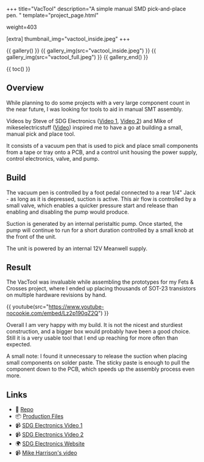 +++
title="VacTool"
description="A simple manual SMD pick-and-place pen. "
template="project_page.html"

weight=403

[extra]
thumbnail_img="vactool_inside.jpeg"
+++

{{ gallery() }}
    {{ gallery_img(src="vactool_inside.jpeg") }}
    {{ gallery_img(src="vactool_full.jpeg") }}
{{ gallery_end() }}

{{ toc() }}

## Overview

While planning to do some projects with a very large component count in the near future, I was looking for tools to aid in manual
SMT assembly.

Videos by Steve of SDG Electronics ([Video 1](https://www.youtube.com/watch?v=9G510G2gmdo),
[Video 2](https://www.youtube.com/watch?v=1FnGqH_WkL4)) and Mike of mikeselectricstuff ([Video](https://www.youtube.com/watch?v=pdGSFc7VjBE))
inspired me to have a go at building a small, manual pick and place tool.

It consists of a vacuum pen that is used to pick and place small components from a
tape or tray onto a PCB, and a control unit housing the power supply, control electronics, valve, and pump.

## Build

The vacuum pen is controlled by a foot pedal connected to a rear 1/4" Jack - as long as it is depressed,
suction is active. This air flow is controlled by a small valve, which enables a quicker pressure
start and release than enabling and disabling the pump would produce.

Suction is generated by an internal peristaltic pump. Once started, the pump will continue to run for
a short duration controlled by a small knob at the front of the unit.

The unit is powered by an internal 12V Meanwell supply.

## Result

The VacTool was invaluable while assembling the prototypes for my Fets & Crosses project, where I ended
up placing thousands of SOT-23 transistors on multiple hardware revisions by hand.

{{ youtube(src="https://www.youtube-nocookie.com/embed/Lz2p190qZ2Q") }}

Overall I am very happy with my build. It is not the nicest and sturdiest construction, and a bigger box would
probably have been a good choice. Still it is a very usable tool that I end up reaching for more often than expected.

A small note: I found it unnecessary to release the suction when placing small components on solder paste.
The sticky paste is enough to pull the component down to the PCB, which speeds up the assembly process even
more.

## Links

- 📁 [Repo](https://github.com/schilkp/VacTool)
- 📦 [Production Files](https://github.com/schilkp/VacTool/releases/)
- 📹 [SDG Electronics Video 1](https://www.youtube.com/watch?v=9G510G2gmdo)
- 📹 [SDG Electronics Video 2](https://www.youtube.com/watch?v=1FnGqH_WkL4)
- 🌍 [SDG Electronics Website](https://sdgelectronics.co.uk/youtube-videos/a-diy-smd-pick-and-place-tool-for-electronics-assembly/)
- 📹 [Mike Harrison's video](https://www.youtube.com/watch?v=pdGSFc7VjBE)


